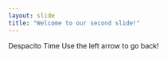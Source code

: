 ```yaml
---
layout: slide
title: "Welcome to our second slide!"
---
```

Despacito Time
Use the left arrow to go back!
